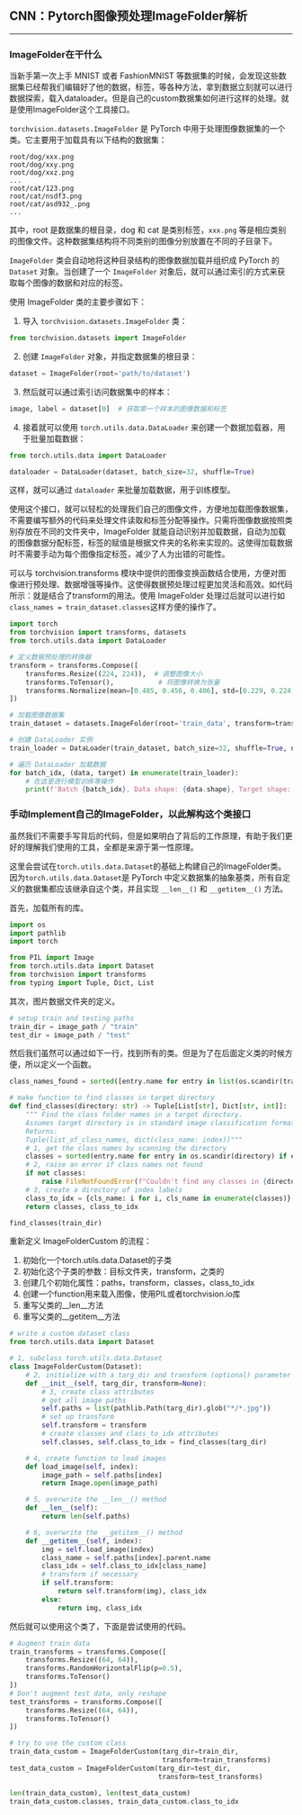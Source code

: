 ## CNN：Pytorch图像预处理ImageFolder解析

---
### ImageFolder在干什么

当新手第一次上手 MNIST 或者 FashionMNIST 等数据集的时候，会发现这些数据集已经帮我们编辑好了他的数据，标签，等各种方法，拿到数据立刻就可以进行数据探索，载入dataloader。但是自己的custom数据集如何进行这样的处理。就是使用ImageFolder这个工具接口。

`torchvision.datasets.ImageFolder` 是 PyTorch 中用于处理图像数据集的一个类。它主要用于加载具有以下结构的数据集：
```
root/dog/xxx.png
root/dog/xxy.png
root/dog/xxz.png
...
root/cat/123.png
root/cat/nsdf3.png
root/cat/asd932_.png
...
```
其中，root 是数据集的根目录，dog 和 cat 是类别标签，`xxx.png` 等是相应类别的图像文件。这种数据集结构将不同类别的图像分别放置在不同的子目录下。

`ImageFolder` 类会自动地将这种目录结构的图像数据加载并组织成 PyTorch 的 `Dataset` 对象。当创建了一个 `ImageFolder` 对象后，就可以通过索引的方式来获取每个图像的数据和对应的标签。

使用 ImageFolder 类的主要步骤如下：
1. 导入 `torchvision.datasets.ImageFolder` 类：
```python
from torchvision.datasets import ImageFolder
```
2. 创建 `ImageFolder` 对象，并指定数据集的根目录：
```python
dataset = ImageFolder(root='path/to/dataset')
```
3. 然后就可以通过索引访问数据集中的样本：
```python
image, label = dataset[0]  # 获取第一个样本的图像数据和标签
```
4. 接着就可以使用 `torch.utils.data.DataLoader` 来创建一个数据加载器，用于批量加载数据：
```python
from torch.utils.data import DataLoader

dataloader = DataLoader(dataset, batch_size=32, shuffle=True)
```
这样，就可以通过 `dataloader` 来批量加载数据，用于训练模型。

使用这个接口，就可以轻松的处理我们自己的图像文件，方便地加载图像数据集，不需要编写额外的代码来处理文件读取和标签分配等操作。只需将图像数据按照类别存放在不同的文件夹中，ImageFolder 就能自动识别并加载数据，自动为加载的图像数据分配标签，标签的赋值是根据文件夹的名称来实现的。这使得加载数据时不需要手动为每个图像指定标签，减少了人为出错的可能性。

可以与 torchvision.transforms 模块中提供的图像变换函数结合使用，方便对图像进行预处理、数据增强等操作。这使得数据预处理过程更加灵活和高效。如代码所示：就是结合了transform的用法。使用 ImageFolder 处理过后就可以进行如`class_names = train_dataset.classes`这样方便的操作了。

```python
import torch
from torchvision import transforms, datasets
from torch.utils.data import DataLoader

# 定义数据预处理的转换器
transform = transforms.Compose([
    transforms.Resize((224, 224)),  # 调整图像大小
    transforms.ToTensor(),           # 将图像转换为张量
    transforms.Normalize(mean=[0.485, 0.456, 0.406], std=[0.229, 0.224, 0.225])  # 标准化
])

# 加载图像数据集
train_dataset = datasets.ImageFolder(root='train_data', transform=transform)

# 创建 DataLoader 实例
train_loader = DataLoader(train_dataset, batch_size=32, shuffle=True, num_workers=4)

# 遍历 DataLoader 加载数据
for batch_idx, (data, target) in enumerate(train_loader):
    # 在这里进行模型训练等操作
    print(f'Batch {batch_idx}, Data shape: {data.shape}, Target shape: {target.shape}')

```

### 手动Implement自己的ImageFolder，以此解构这个类接口

虽然我们不需要手写背后的代码，但是如果明白了背后的工作原理，有助于我们更好的理解我们使用的工具，全都是来源于第一性原理。

这里会尝试在`torch.utils.data.Dataset`的基础上构建自己的ImageFolder类。因为`torch.utils.data.Dataset`是 PyTorch 中定义数据集的抽象基类，所有自定义的数据集都应该继承自这个类，并且实现 `__len__()` 和 `__getitem__()` 方法。

首先，加载所有的库。
```python
import os
import pathlib
import torch

from PIL import Image
from torch.utils.data import Dataset
from torchvision import transforms
from typing import Tuple, Dict, List
```

其次，图片数据文件夹的定义。
```python
# setup train and testing paths
train_dir = image_path / "train"
test_dir = image_path / "test"
```

然后我们虽然可以通过如下一行，找到所有的类。但是为了在后面定义类的时候方便，所以定义一个函数。

```python
class_names_found = sorted([entry.name for entry in list(os.scandir(train_dir))])

# make function to find classes in target directory
def find_classes(directory: str) -> Tuple[List[str], Dict[str, int]]:
    """ Find the class folder names in a target directory.
    Assumes target directory is in standard image classification format.
    Returns:
    Tuple(list_of_class_names, dict(class_name: index))"""
    # 1, get the class names by scanning the directory
    classes = sorted(entry.name for entry in os.scandir(directory) if entry.is_dir())
    # 2, raise an error if class names not found
    if not classes:
        raise FileNotFoundError(f"Couldn't find any classes in {directory}.")
    # 3, create a directory of index labels
    class_to_idx = {cls_name: i for i, cls_name in enumerate(classes)}
    return classes, class_to_idx

find_classes(train_dir)
```

重新定义 ImageFolderCustom 的流程：
1. 初始化一个torch.utils.data.Dataset的子类
2. 初始化这个子类的参数：目标文件夹，transform，之类的
3. 创建几个初始化属性：paths，transform，classes，class_to_idx
4. 创建一个function用来载入图像，使用PIL或者torchvision.io库
5. 重写父类的__len__方法
6. 重写父类的__getitem__方法

```python
# write a custom dataset class
from torch.utils.data import Dataset

# 1, subclass torch.utils.data.Dataset
class ImageFolderCustom(Dataset):
    # 2, initialize with a targ_dir and transform (optional) parameter
    def __init__(self, targ_dir, transform=None):
        # 3, create class attributes
        # get all image paths
        self.paths = list(pathlib.Path(targ_dir).glob("*/*.jpg"))
        # set up transform
        self.transform = transform
        # create classes and class_to_idx attributes
        self.classes, self.class_to_idx = find_classes(targ_dir)

    # 4, create function to load images
    def load_image(self, index):
        image_path = self.paths[index]
        return Image.open(image_path)

    # 5, overwrite the __len__() method
    def __len__(self):
        return len(self.paths)

    # 6, overwrite the __getitem__() method
    def __getitem__(self, index):
        img = self.load_image(index)
        class_name = self.paths[index].parent.name
        class_idx = self.class_to_idx[class_name]
        # transform if necessary 
        if self.transform:
            return self.transform(img), class_idx
        else:
            return img, class_idx
```

然后就可以使用这个类了，下面是尝试使用的代码。

```python
# Augment train data
train_transforms = transforms.Compose([
    transforms.Resize((64, 64)),
    transforms.RandomHorizontalFlip(p=0.5),
    transforms.ToTensor()
])
# Don't augment test data, only reshape
test_transforms = transforms.Compose([
    transforms.Resize((64, 64)),
    transforms.ToTensor()
])

# try to use the custom class
train_data_custom = ImageFolderCustom(targ_dir=train_dir,
                                      transform=train_transforms)
test_data_custom = ImageFolderCustom(targ_dir=test_dir,
                                     transform=test_transforms)

len(train_data_custom), len(test_data_custom)
train_data_custom.classes, train_data_custom.class_to_idx
```
